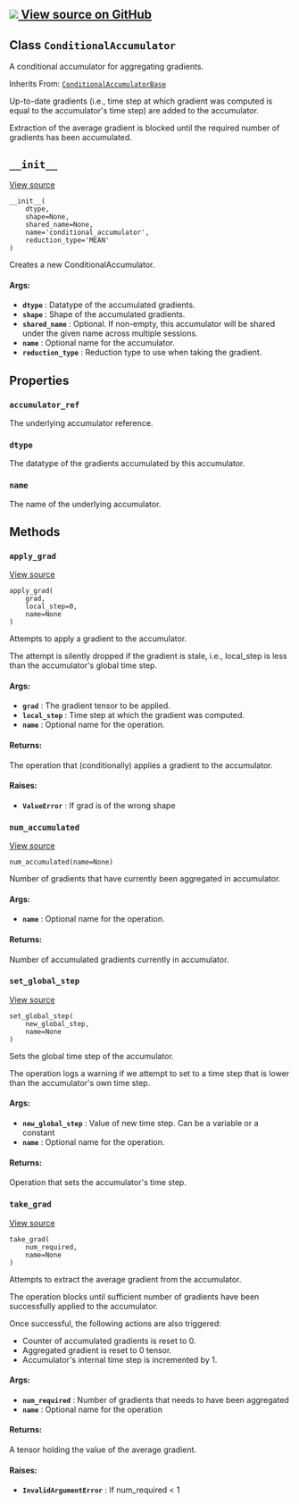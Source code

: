 [ ![](https://tensorflow.google.cn/images/GitHub-Mark-32px.png) View source on
GitHub
](https://github.com/tensorflow/tensorflow/blob/r2.0/tensorflow/python/ops/data_flow_ops.py#L1253-L1357)  
---  
  
## Class `ConditionalAccumulator`

A conditional accumulator for aggregating gradients.

Inherits From:
[`ConditionalAccumulatorBase`](https://tensorflow.google.cn/api_docs/python/tf/compat/v1/ConditionalAccumulatorBase)

Up-to-date gradients (i.e., time step at which gradient was computed is equal
to the accumulator's time step) are added to the accumulator.

Extraction of the average gradient is blocked until the required number of
gradients has been accumulated.

## `__init__`

[View
source](https://github.com/tensorflow/tensorflow/blob/r2.0/tensorflow/python/ops/data_flow_ops.py#L1263-L1296)

    
    
    __init__(
        dtype,
        shape=None,
        shared_name=None,
        name='conditional_accumulator',
        reduction_type='MEAN'
    )
    

Creates a new ConditionalAccumulator.

#### Args:

  * **`dtype`** : Datatype of the accumulated gradients.
  * **`shape`** : Shape of the accumulated gradients.
  * **`shared_name`** : Optional. If non-empty, this accumulator will be shared under the given name across multiple sessions.
  * **`name`** : Optional name for the accumulator.
  * **`reduction_type`** : Reduction type to use when taking the gradient.

## Properties

### `accumulator_ref`

The underlying accumulator reference.

### `dtype`

The datatype of the gradients accumulated by this accumulator.

### `name`

The name of the underlying accumulator.

## Methods

### `apply_grad`

[View
source](https://github.com/tensorflow/tensorflow/blob/r2.0/tensorflow/python/ops/data_flow_ops.py#L1298-L1326)

    
    
    apply_grad(
        grad,
        local_step=0,
        name=None
    )
    

Attempts to apply a gradient to the accumulator.

The attempt is silently dropped if the gradient is stale, i.e., local_step is
less than the accumulator's global time step.

#### Args:

  * **`grad`** : The gradient tensor to be applied.
  * **`local_step`** : Time step at which the gradient was computed.
  * **`name`** : Optional name for the operation.

#### Returns:

The operation that (conditionally) applies a gradient to the accumulator.

#### Raises:

  * **`ValueError`** : If grad is of the wrong shape

### `num_accumulated`

[View
source](https://github.com/tensorflow/tensorflow/blob/r2.0/tensorflow/python/ops/data_flow_ops.py#L1208-L1225)

    
    
    num_accumulated(name=None)
    

Number of gradients that have currently been aggregated in accumulator.

#### Args:

  * **`name`** : Optional name for the operation.

#### Returns:

Number of accumulated gradients currently in accumulator.

### `set_global_step`

[View
source](https://github.com/tensorflow/tensorflow/blob/r2.0/tensorflow/python/ops/data_flow_ops.py#L1227-L1249)

    
    
    set_global_step(
        new_global_step,
        name=None
    )
    

Sets the global time step of the accumulator.

The operation logs a warning if we attempt to set to a time step that is lower
than the accumulator's own time step.

#### Args:

  * **`new_global_step`** : Value of new time step. Can be a variable or a constant
  * **`name`** : Optional name for the operation.

#### Returns:

Operation that sets the accumulator's time step.

### `take_grad`

[View
source](https://github.com/tensorflow/tensorflow/blob/r2.0/tensorflow/python/ops/data_flow_ops.py#L1328-L1357)

    
    
    take_grad(
        num_required,
        name=None
    )
    

Attempts to extract the average gradient from the accumulator.

The operation blocks until sufficient number of gradients have been
successfully applied to the accumulator.

Once successful, the following actions are also triggered:

  * Counter of accumulated gradients is reset to 0.
  * Aggregated gradient is reset to 0 tensor.
  * Accumulator's internal time step is incremented by 1.

#### Args:

  * **`num_required`** : Number of gradients that needs to have been aggregated
  * **`name`** : Optional name for the operation

#### Returns:

A tensor holding the value of the average gradient.

#### Raises:

  * **`InvalidArgumentError`** : If num_required < 1

